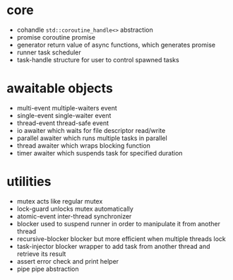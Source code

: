 # core
- cohandle      `std::coroutine_handle<>` abstraction
- promise       coroutine promise
- generator     return value of async functions, which generates promise
- runner        task scheduler
- task-handle   structure for user to control spawned tasks

# awaitable objects
- multi-event   multiple-waiters event
- single-event  single-waiter event
- thread-event  thread-safe event
- io            awaiter which waits for file descriptor read/write
- parallel      awaiter which runs multiple tasks in parallel
- thread        awaiter which wraps blocking function
- timer         awaiter which suspends task for specified duration

# utilities
- mutex             acts like regular mutex
- lock-guard        unlocks mutex automatically
- atomic-event      inter-thread synchronizer
- blocker           used to suspend runner in order to manipulate it from another thread
- recursive-blocker blocker but more efficient when multiple threads lock
- task-injector     blocker wrapper to add task from another thread and retrieve its result
- assert            error check and print helper
- pipe              pipe abstraction

